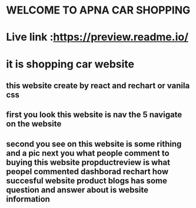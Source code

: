 
#     WELCOME TO APNA CAR SHOPPING
 # Live link :https://preview.readme.io/
 # it is shopping car website
 ## this website create by react and rechart or vanila css
 ## first you look this website is nav the 5 navigate on the website 
 ## second you see on this website is some rithing and a pic next you what people comment to buying this website propductreview is what peopel commented dashborad rechart how succesful website product blogs has some question and answer  about is website information